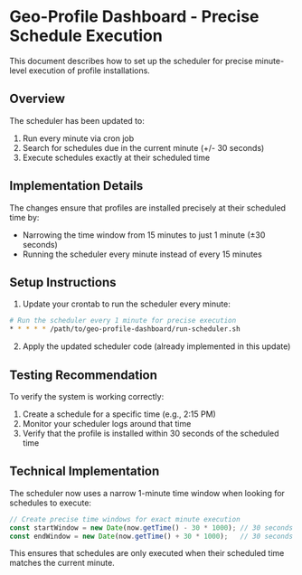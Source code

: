 # Geo-Profile Dashboard - Precise Schedule Execution

This document describes how to set up the scheduler for precise minute-level execution of profile installations.

## Overview

The scheduler has been updated to:
1. Run every minute via cron job
2. Search for schedules due in the current minute (+/- 30 seconds)
3. Execute schedules exactly at their scheduled time

## Implementation Details

The changes ensure that profiles are installed precisely at their scheduled time by:

- Narrowing the time window from 15 minutes to just 1 minute (±30 seconds)
- Running the scheduler every minute instead of every 15 minutes

## Setup Instructions

1. Update your crontab to run the scheduler every minute:

```bash
# Run the scheduler every 1 minute for precise execution
* * * * * /path/to/geo-profile-dashboard/run-scheduler.sh
```

2. Apply the updated scheduler code (already implemented in this update)

## Testing Recommendation

To verify the system is working correctly:

1. Create a schedule for a specific time (e.g., 2:15 PM)
2. Monitor your scheduler logs around that time
3. Verify that the profile is installed within 30 seconds of the scheduled time

## Technical Implementation

The scheduler now uses a narrow 1-minute time window when looking for schedules to execute:

```javascript
// Create precise time windows for exact minute execution
const startWindow = new Date(now.getTime() - 30 * 1000); // 30 seconds ago
const endWindow = new Date(now.getTime() + 30 * 1000);   // 30 seconds in the future
```

This ensures that schedules are only executed when their scheduled time matches the current minute.
